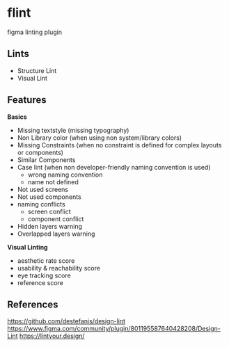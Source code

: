 # flint
figma linting plugin


## Lints
- Structure Lint
- Visual Lint


## Features
**Basics**
- Missing textstyle (missing typography)
- Non Library color (when using non system/library colors)
- Missing Constraints (when no constraint is defined for complex layouts or components)
- Similar Components
- Case lint (when non developer-friendly naming convention is used)
  - wrong naming convention
  - name not defined
- Not used screens
- Not used components
- naming conflicts
  - screen conflict
  - component conflict
- Hidden layers warning
- Overlapped layers warning


**Visual Linting**
- aesthetic rate score
- usability & reachability score
- eye tracking score
- reference score



## References
https://github.com/destefanis/design-lint
https://www.figma.com/community/plugin/801195587640428208/Design-Lint
https://lintyour.design/

